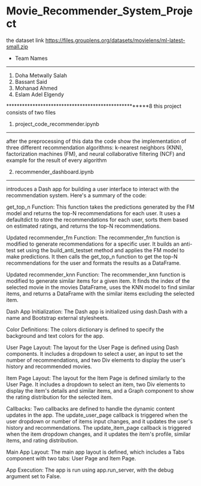 # Movie_Recommender_System_Project

the dataset link  https://files.grouplens.org/datasets/movielens/ml-latest-small.zip

- Team Names
****************************
  1) Doha Metwally Salah
  2) Bassant Said
  3) Mohanad Ahmed
  4) Eslam Adel Elgendy

*****************************************************8
this project consists of two files 

 1) project_code_recommender.ipynb
*********************************
after the preprocessing of this data the code show the implementation of three different recommendation algorithms: k-nearest neighbors (KNN), factorization machines (FM), and neural collaborative filtering (NCF) and example for the result of every algorithm

2) recommender_dashboard.ipynb
***********************************
introduces a Dash app for building a user interface to interact with the recommendation system. Here's a summary of the code:

get_top_n Function: This function takes the predictions generated by the FM model and returns the top-N recommendations for each user. It uses a defaultdict to store the recommendations for each user, sorts them based on estimated ratings, and returns the top-N recommendations.

Updated recommender_fm Function: The recommender_fm function is modified to generate recommendations for a specific user. It builds an anti-test set using the build_anti_testset method and applies the FM model to make predictions. It then calls the get_top_n function to get the top-N recommendations for the user and formats the results as a DataFrame.

Updated recommender_knn Function: The recommender_knn function is modified to generate similar items for a given item. It finds the index of the selected movie in the movies DataFrame, uses the KNN model to find similar items, and returns a DataFrame with the similar items excluding the selected item.

Dash App Initialization: The Dash app is initialized using dash.Dash with a name and Bootstrap external stylesheets.

Color Definitions: The colors dictionary is defined to specify the background and text colors for the app.

User Page Layout: The layout for the User Page is defined using Dash components. It includes a dropdown to select a user, an input to set the number of recommendations, and two Div elements to display the user's history and recommended movies.

Item Page Layout: The layout for the Item Page is defined similarly to the User Page. It includes a dropdown to select an item, two Div elements to display the item's details and similar items, and a Graph component to show the rating distribution for the selected item.

Callbacks: Two callbacks are defined to handle the dynamic content updates in the app. The update_user_page callback is triggered when the user dropdown or number of items input changes, and it updates the user's history and recommendations. The update_item_page callback is triggered when the item dropdown changes, and it updates the item's profile, similar items, and rating distribution.

Main App Layout: The main app layout is defined, which includes a Tabs component with two tabs: User Page and Item Page.

App Execution: The app is run using app.run_server, with the debug argument set to False.
